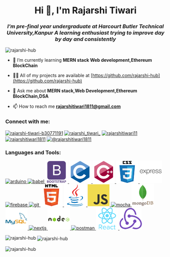 <h1 align="center">Hi 👋, I'm Rajarshi Tiwari</h1>
<i><h3 align="center">I’m pre-final year undergraduate at Harcourt Butler Technical University,Kanpur A learning enthusiast trying to improve day by day and consistently</h3></i>

<p align="left"> <img src="https://komarev.com/ghpvc/?username=rajarshi-hub&label=Profile%20views&color=0e75b6&style=flat" alt="rajarshi-hub" /> </p>

- 🌱 I’m currently learning **MERN stack Web development,Ethereum BlockChain**

- 👨‍💻 All of my projects are available at [https://github.com/rajarshi-hub](https://github.com/rajarshi-hub)

- 💬 Ask me about **MERN stack,Web Development,Ethereum BlockChain,DSA**

- 📫 How to reach me **rajarshitiwari1811@gmail.com**

<h3 align="left">Connect with me:</h3>
<p align="left">
<a href="https://linkedin.com/in/rajarshi-tiwari-b30771191" target="blank"><img align="center" src="https://raw.githubusercontent.com/rahuldkjain/github-profile-readme-generator/master/src/images/icons/Social/linked-in-alt.svg" alt="rajarshi-tiwari-b30771191" height="30" width="40" /></a>
<a href="https://instagram.com/rajarshi_tiwari_" target="blank"><img align="center" src="https://raw.githubusercontent.com/rahuldkjain/github-profile-readme-generator/master/src/images/icons/Social/instagram.svg" alt="rajarshi_tiwari_" height="30" width="40" /></a>
<a href="https://www.hackerrank.com/rajarshitiwari11" target="blank"><img align="center" src="https://raw.githubusercontent.com/rahuldkjain/github-profile-readme-generator/master/src/images/icons/Social/hackerrank.svg" alt="rajarshitiwari11" height="30" width="40" /></a>
<a href="https://codeforces.com/profile/rajarshitiwari1811" target="blank"><img align="center" src="https://cdn.jsdelivr.net/npm/simple-icons@3.0.1/icons/codeforces.svg" alt="rajarshitiwari1811" height="30" width="40" /></a>
<a href="https://www.hackerearth.com/@rajarshitiwari1811" target="blank"><img align="center" src="https://raw.githubusercontent.com/rahuldkjain/github-profile-readme-generator/master/src/images/icons/Social/hackerearth.svg" alt="@rajarshitiwari1811" height="30" width="40" /></a>
</p>

<h3 align="left">Languages and Tools:</h3>
<p align="left"> <a href="https://www.arduino.cc/" target="_blank"> <img src="https://cdn.worldvectorlogo.com/logos/arduino-1.svg" alt="arduino" width="70" height="70"/> </a> <a href="https://babeljs.io/" target="_blank"> <img src="https://www.vectorlogo.zone/logos/babeljs/babeljs-icon.svg" alt="babel" width="70" height="70"/> </a> <a href="https://getbootstrap.com" target="_blank"> <img src="https://raw.githubusercontent.com/devicons/devicon/master/icons/bootstrap/bootstrap-plain-wordmark.svg" alt="bootstrap"  width="70" height="70"/> </a> <a href="https://www.cprogramming.com/" target="_blank"> <img src="https://raw.githubusercontent.com/devicons/devicon/master/icons/c/c-original.svg" alt="c"  width="70" height="70"/> </a> <a href="https://www.w3schools.com/cpp/" target="_blank"> <img src="https://raw.githubusercontent.com/devicons/devicon/master/icons/cplusplus/cplusplus-original.svg" alt="cplusplus"  width="70" height="70"/> </a> <a href="https://www.w3schools.com/css/" target="_blank"> <img src="https://raw.githubusercontent.com/devicons/devicon/master/icons/css3/css3-original-wordmark.svg" alt="css3"  width="70" height="70"/> </a> <a href="https://expressjs.com" target="_blank"> <img src="https://raw.githubusercontent.com/devicons/devicon/master/icons/express/express-original-wordmark.svg" alt="express" width="70" height="70"/> </a> <a href="https://firebase.google.com/" target="_blank"> <img src="https://www.vectorlogo.zone/logos/firebase/firebase-icon.svg" alt="firebase" width="70" height="70"/> </a> <a href="https://git-scm.com/" target="_blank"> <img src="https://www.vectorlogo.zone/logos/git-scm/git-scm-icon.svg" alt="git" width="70" height="70"/> </a> <a href="https://www.w3.org/html/" target="_blank"> <img src="https://raw.githubusercontent.com/devicons/devicon/master/icons/html5/html5-original-wordmark.svg" alt="html5"  width="70" height="70"/> </a> <a href="https://www.java.com" target="_blank"> <img src="https://raw.githubusercontent.com/devicons/devicon/master/icons/java/java-original.svg" alt="java" width="70" height="70"/> </a> <a href="https://developer.mozilla.org/en-US/docs/Web/JavaScript" target="_blank"> <img src="https://raw.githubusercontent.com/devicons/devicon/master/icons/javascript/javascript-original.svg" alt="javascript"  width="70" height="70"/> </a> <a href="https://mochajs.org" target="_blank"> <img src="https://www.vectorlogo.zone/logos/mochajs/mochajs-icon.svg" alt="mocha"  width="70" height="70"/> </a> <a href="https://www.mongodb.com/" target="_blank"> <img src="https://raw.githubusercontent.com/devicons/devicon/master/icons/mongodb/mongodb-original-wordmark.svg" alt="mongodb"  width="70" height="70"/> </a> <a href="https://www.mysql.com/" target="_blank"> <img src="https://raw.githubusercontent.com/devicons/devicon/master/icons/mysql/mysql-original-wordmark.svg" alt="mysql"  width="70" height="70"/> </a> <a href="https://nextjs.org/" target="_blank"> <img src="https://cdn.worldvectorlogo.com/logos/nextjs-3.svg" alt="nextjs"  width="70" height="70"/> </a> <a href="https://nodejs.org" target="_blank"> <img src="https://raw.githubusercontent.com/devicons/devicon/master/icons/nodejs/nodejs-original-wordmark.svg" alt="nodejs"  width="70" height="70"/> </a> <a href="https://postman.com" target="_blank"> <img src="https://www.vectorlogo.zone/logos/getpostman/getpostman-icon.svg" alt="postman"  width="70" height="70"/> </a> <a href="https://reactjs.org/" target="_blank"> <img src="https://raw.githubusercontent.com/devicons/devicon/master/icons/react/react-original-wordmark.svg" alt="react"  width="70" height="70"/> </a> <a href="https://redux.js.org" target="_blank"> <img src="https://raw.githubusercontent.com/devicons/devicon/master/icons/redux/redux-original.svg" alt="redux"  width="70" height="70"/> </a> </p>

<p><img align="left" src="https://github-readme-stats.vercel.app/api/top-langs?username=rajarshi-hub&show_icons=true&locale=en&layout=compact" alt="rajarshi-hub" /></p>

<p>&nbsp;<img align="center" src="https://github-readme-stats.vercel.app/api?username=rajarshi-hub&show_icons=true&locale=en" alt="rajarshi-hub" /></p>

<p><img align="center" src="https://github-readme-streak-stats.herokuapp.com/?user=rajarshi-hub&" alt="rajarshi-hub" /></p>
